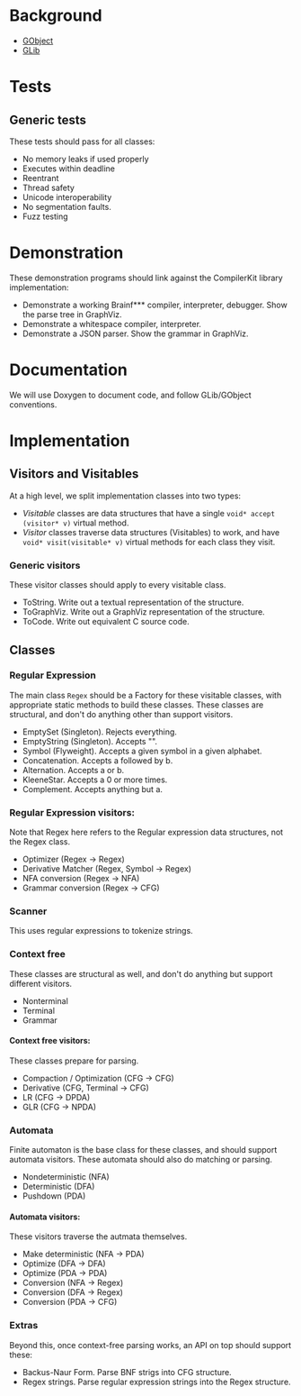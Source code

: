 Background
==========

- [GObject](http://developer.gnome.org/gobject/stable/pt02.html)
- [GLib](http://developer.gnome.org/glib/2.32/)

Tests
=====
Generic tests
-------------
These tests should pass for all classes:

 - No memory leaks if used properly
 - Executes within deadline
 - Reentrant
 - Thread safety
 - Unicode interoperability
 - No segmentation faults.
 - Fuzz testing

Demonstration
=============
These demonstration programs should link against the CompilerKit library implementation:

 - Demonstrate a working Brainf*** compiler, interpreter, debugger. Show the parse tree in GraphViz.
 - Demonstrate a whitespace compiler, interpreter.
 - Demonstrate a JSON parser. Show the grammar in GraphViz.

Documentation
=============
We will use Doxygen to document code, and follow GLib/GObject conventions.

Implementation
==============
Visitors and Visitables
-----------------------
At a high level, we split implementation classes into two types:

 - *Visitable* classes are data structures that have a single `void* accept (visitor* v)` virtual method.
 - *Visitor* classes traverse data structures (Visitables) to work, and have `void* visit(visitable* v)` virtual methods for each class they visit.

### Generic visitors
These visitor classes should apply to every visitable class.

 - ToString. Write out a textual representation of the structure.
 - ToGraphViz. Write out a GraphViz representation of the structure.
 - ToCode. Write out equivalent C source code.

Classes
-------
### Regular Expression
The main class `Regex` should be a Factory for these visitable classes, with appropriate static methods to build these classes.
These classes are structural, and don't do anything other than support visitors.

 - EmptySet (Singleton). Rejects everything.
 - EmptyString (Singleton). Accepts "".
 - Symbol (Flyweight). Accepts a given symbol in a given alphabet.
 - Concatenation. Accepts a followed by b.
 - Alternation. Accepts a or b.
 - KleeneStar. Accepts a 0 or more times.
 - Complement. Accepts anything but a.

### Regular Expression visitors:
Note that Regex here refers to the Regular expression data structures, not the Regex class.

 - Optimizer (Regex -> Regex)
 - Derivative Matcher (Regex, Symbol -> Regex)
 - NFA conversion (Regex -> NFA)
 - Grammar conversion (Regex -> CFG)

### Scanner
This uses regular expressions to tokenize strings.

### Context free
These classes are structural as well, and don't do anything but support different visitors.

 - Nonterminal
 - Terminal
 - Grammar

#### Context free visitors:
These classes prepare for parsing.

 - Compaction / Optimization (CFG -> CFG)
 - Derivative (CFG, Terminal -> CFG)
 - LR (CFG -> DPDA)
 - GLR (CFG -> NPDA)

### Automata
Finite automaton is the base class for these classes, and should support automata visitors.
These automata should also do matching or parsing.

 - Nondeterministic (NFA)
 - Deterministic (DFA)
 - Pushdown (PDA)

#### Automata visitors:
These visitors traverse the autmata themselves.

 - Make deterministic (NFA -> PDA)
 - Optimize (DFA -> DFA)
 - Optimize (PDA -> PDA)
 - Conversion (NFA -> Regex)
 - Conversion (DFA -> Regex)
 - Conversion (PDA -> CFG)

### Extras
Beyond this, once context-free parsing works, an API on top should support these:

 - Backus-Naur Form. Parse BNF strigs into CFG structure.
 - Regex strings. Parse regular expression strings into the Regex structure.